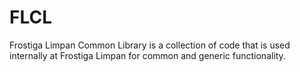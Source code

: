 # FLCL
Frostiga Limpan Common Library is a collection of code that is used internally at Frostiga Limpan for common and generic functionality.
